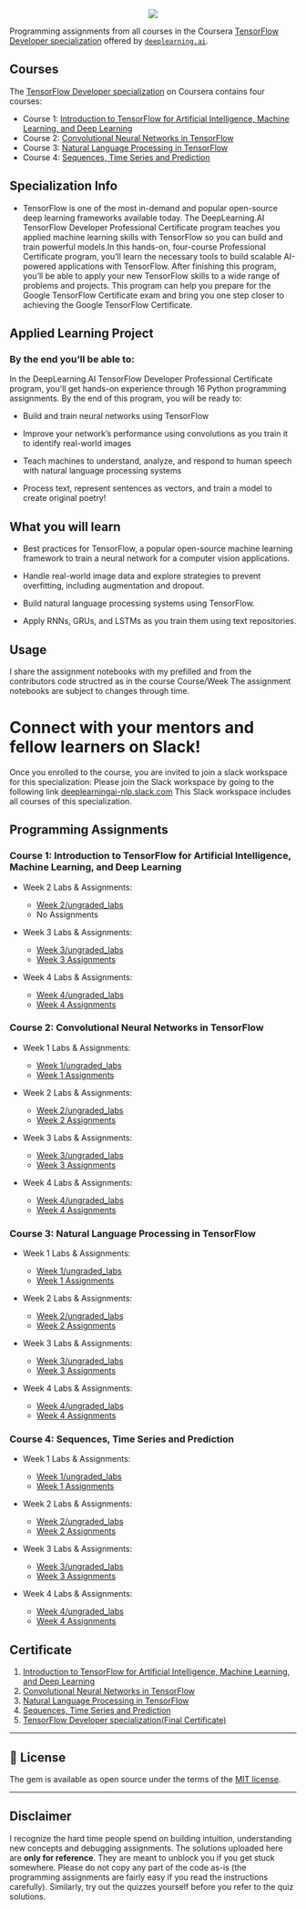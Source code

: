 

<p align="center"><img width="auto" src="https://github.com/TheKidPadra/DeepLearning.AI-TensorFlow_Developer-specialization/blob/main/Assets/Banner.png" /></p>

Programming assignments from all courses in the Coursera [TensorFlow Developer specialization](https://www.coursera.org/professional-certificates/tensorflow-in-practice) offered by [`deeplearning.ai`](https://www.deeplearning.ai/courses/tensorflow-developer-professional-certificate/).

## Courses

The [TensorFlow Developer specialization](https://www.coursera.org/professional-certificates/tensorflow-in-practice) on Coursera contains four courses:

- Course 1: [Introduction to TensorFlow for Artificial Intelligence, Machine Learning, and Deep Learning](https://www.coursera.org/learn/introduction-tensorflow?specialization=tensorflow-in-practice)
- Course 2: [Convolutional Neural Networks in TensorFlow](https://www.coursera.org/learn/convolutional-neural-networks-tensorflow?specialization=tensorflow-in-practice)
- Course 3: [Natural Language Processing in TensorFlow](https://www.coursera.org/learn/natural-language-processing-tensorflow?specialization=tensorflow-in-practice)
- Course 4: [Sequences, Time Series and Prediction](https://www.coursera.org/learn/tensorflow-sequences-time-series-and-prediction?specialization=tensorflow-in-practice)

## Specialization Info

- TensorFlow is one of the most in-demand and popular open-source deep learning frameworks available today. The DeepLearning.AI TensorFlow Developer Professional Certificate program teaches you applied machine learning skills with TensorFlow so you can build and train powerful models.In this hands-on, four-course Professional Certificate program, you’ll learn the necessary tools to build scalable AI-powered applications with TensorFlow. After finishing this program, you’ll be able to apply your new TensorFlow skills to a wide range of problems and projects. This program can help you prepare for the Google TensorFlow Certificate exam and bring you one step closer to achieving the Google TensorFlow Certificate.

## Applied Learning Project
### By the end you’ll be able to:
In the DeepLearning.AI TensorFlow Developer Professional Certificate program, you'll get hands-on experience through 16 Python programming assignments. By the end of this program, you will be ready to: 

- Build and train neural networks using TensorFlow

- Improve your network’s performance using convolutions as you train it to identify real-world images

- Teach machines to understand, analyze, and respond to human speech with natural language processing systems

- Process text, represent sentences as vectors, and train a model to create original poetry!


## What you will learn

- Best practices for TensorFlow, a popular open-source machine learning framework to train a neural network for a computer vision applications.

- Handle real-world image data and explore strategies to prevent overfitting, including augmentation and dropout.

- Build natural language processing systems using TensorFlow.

- Apply RNNs, GRUs, and LSTMs as you train them using text repositories.

## Usage

I share the assignment notebooks with my prefilled and from the contributors code structred as in the course Course/Week
The assignment notebooks are subject to changes through time.

# Connect with your mentors and fellow learners on Slack!
Once you enrolled to the course, you are invited to join a slack workspace for this specialization:
Please join the Slack workspace by going to the following link [deeplearningai-nlp.slack.com](https://deeplearningai-nlp.slack.com)
This Slack workspace includes all courses of this specialization.

## Programming Assignments

### Course 1: Introduction to TensorFlow for Artificial Intelligence, Machine Learning, and Deep Learning

* Week 2 Labs & Assignments:
   + [Week 2/ungraded_labs](https://github.com/TheKidPadra/DeepLearning.AI-TensorFlow_Developer-specialization/tree/main/1.%20Introduction%20to%20TensorFlow%20for%20Artificial%20Intelligence%2C%20Machine%20Learning%2C%20and%20Deep%20Learning/Week%202/ungraded_labs)
   + No Assignments

* Week 3 Labs & Assignments:
   + [Week 3/ungraded_labs](https://github.com/TheKidPadra/DeepLearning.AI-TensorFlow_Developer-specialization/tree/main/1.%20Introduction%20to%20TensorFlow%20for%20Artificial%20Intelligence%2C%20Machine%20Learning%2C%20and%20Deep%20Learning/Week%203/ungraded_labs)
   + [Week 3 Assignments](https://github.com/TheKidPadra/DeepLearning.AI-TensorFlow_Developer-specialization/blob/main/1.%20Introduction%20to%20TensorFlow%20for%20Artificial%20Intelligence%2C%20Machine%20Learning%2C%20and%20Deep%20Learning/C1W3_Assignment.ipynb)

* Week 4 Labs & Assignments:
   + [Week 4/ungraded_labs](https://github.com/TheKidPadra/DeepLearning.AI-TensorFlow_Developer-specialization/tree/main/1.%20Introduction%20to%20TensorFlow%20for%20Artificial%20Intelligence%2C%20Machine%20Learning%2C%20and%20Deep%20Learning/Week%204/ungraded_labs)
   + [Week 4 Assignments](https://github.com/TheKidPadra/DeepLearning.AI-TensorFlow_Developer-specialization/blob/main/1.%20Introduction%20to%20TensorFlow%20for%20Artificial%20Intelligence%2C%20Machine%20Learning%2C%20and%20Deep%20Learning/C1W4_Assignment.ipynb)


### Course 2: Convolutional Neural Networks in TensorFlow

* Week 1 Labs & Assignments:
   + [Week 1/ungraded_labs](https://github.com/TheKidPadra/DeepLearning.AI-TensorFlow_Developer-specialization/tree/main/2.%20Convolutional%20Neural%20Networks%20in%20TensorFlow/W1/ungraded_lab)
   + [Week 1 Assignments](https://github.com/TheKidPadra/DeepLearning.AI-TensorFlow_Developer-specialization/blob/main/2.%20Convolutional%20Neural%20Networks%20in%20TensorFlow/C2W1_Assignment.ipynb)

* Week 2 Labs & Assignments:
   + [Week 2/ungraded_labs](https://github.com/TheKidPadra/DeepLearning.AI-TensorFlow_Developer-specialization/tree/main/2.%20Convolutional%20Neural%20Networks%20in%20TensorFlow/W2/ungraded_labs)
   + [Week 2 Assignments](https://github.com/TheKidPadra/DeepLearning.AI-TensorFlow_Developer-specialization/blob/main/2.%20Convolutional%20Neural%20Networks%20in%20TensorFlow/C2W2_Assignment.ipynb)

* Week 3 Labs & Assignments:
   + [Week 3/ungraded_labs](https://github.com/TheKidPadra/DeepLearning.AI-TensorFlow_Developer-specialization/tree/main/2.%20Convolutional%20Neural%20Networks%20in%20TensorFlow/W3/ungraded_lab)
   + [Week 3 Assignments](https://github.com/TheKidPadra/DeepLearning.AI-TensorFlow_Developer-specialization/blob/main/2.%20Convolutional%20Neural%20Networks%20in%20TensorFlow/C2W3_Assignment.ipynb)

* Week 4 Labs & Assignments:
   + [Week 4/ungraded_labs](https://github.com/TheKidPadra/DeepLearning.AI-TensorFlow_Developer-specialization/tree/main/2.%20Convolutional%20Neural%20Networks%20in%20TensorFlow/W4/ungraded_lab)
   + [Week 4 Assignments](https://github.com/TheKidPadra/DeepLearning.AI-TensorFlow_Developer-specialization/blob/main/2.%20Convolutional%20Neural%20Networks%20in%20TensorFlow/C2W4_Assignment.ipynb)


### Course 3: Natural Language Processing in TensorFlow

* Week 1 Labs & Assignments:
   + [Week 1/ungraded_labs](https://github.com/TheKidPadra/DeepLearning.AI-TensorFlow_Developer-specialization/tree/main/3.%20Natural%20Language%20Processing%20in%20TensorFlow/W1/ungraded_labs)
   + [Week 1 Assignments](https://github.com/TheKidPadra/DeepLearning.AI-TensorFlow_Developer-specialization/blob/main/3.%20Natural%20Language%20Processing%20in%20TensorFlow/C3W1_Assignment.ipynb)

* Week 2 Labs & Assignments:
   + [Week 2/ungraded_labs](https://github.com/TheKidPadra/DeepLearning.AI-TensorFlow_Developer-specialization/tree/main/3.%20Natural%20Language%20Processing%20in%20TensorFlow/W2/ungraded_labs)
   + [Week 2 Assignments](https://github.com/TheKidPadra/DeepLearning.AI-TensorFlow_Developer-specialization/blob/main/3.%20Natural%20Language%20Processing%20in%20TensorFlow/C3W2_Assignment.ipynb)

* Week 3 Labs & Assignments:
   + [Week 3/ungraded_labs](https://github.com/TheKidPadra/DeepLearning.AI-TensorFlow_Developer-specialization/tree/main/3.%20Natural%20Language%20Processing%20in%20TensorFlow/W3/ungraded_labs)
   + [Week 3 Assignments](https://github.com/TheKidPadra/DeepLearning.AI-TensorFlow_Developer-specialization/blob/main/3.%20Natural%20Language%20Processing%20in%20TensorFlow/C3W3_Assignment.ipynb)

* Week 4 Labs & Assignments:
   + [Week 4/ungraded_labs](https://github.com/TheKidPadra/DeepLearning.AI-TensorFlow_Developer-specialization/tree/main/3.%20Natural%20Language%20Processing%20in%20TensorFlow/W4/ungraded_labs)
   + [Week 4 Assignments](https://github.com/TheKidPadra/DeepLearning.AI-TensorFlow_Developer-specialization/blob/main/3.%20Natural%20Language%20Processing%20in%20TensorFlow/C3W4_Assignment.ipynb)


### Course 4: Sequences, Time Series and Prediction

* Week 1 Labs & Assignments:
   + [Week 1/ungraded_labs](https://github.com/TheKidPadra/DeepLearning.AI-TensorFlow_Developer-specialization/tree/main/4.%20Sequences%2C%20Time%20Serirs%20and%20Prediction/W1/ungraded_labs)
   + [Week 1 Assignments](https://github.com/TheKidPadra/DeepLearning.AI-TensorFlow_Developer-specialization/blob/main/4.%20Sequences%2C%20Time%20Serirs%20and%20Prediction/C4W1_Assignment.ipynb)

* Week 2 Labs & Assignments:
   + [Week 2/ungraded_labs](https://github.com/TheKidPadra/DeepLearning.AI-TensorFlow_Developer-specialization/tree/main/4.%20Sequences%2C%20Time%20Serirs%20and%20Prediction/W2/ungraded_labs)
   + [Week 2 Assignments](https://github.com/TheKidPadra/DeepLearning.AI-TensorFlow_Developer-specialization/blob/main/4.%20Sequences%2C%20Time%20Serirs%20and%20Prediction/C4W2_Assignment.ipynb)

* Week 3 Labs & Assignments:
   + [Week 3/ungraded_labs](https://github.com/TheKidPadra/DeepLearning.AI-TensorFlow_Developer-specialization/tree/main/4.%20Sequences%2C%20Time%20Serirs%20and%20Prediction/W3/ungraded_labs)
   + [Week 3 Assignments](https://github.com/TheKidPadra/DeepLearning.AI-TensorFlow_Developer-specialization/blob/main/4.%20Sequences%2C%20Time%20Serirs%20and%20Prediction/C4W3_Assignment.ipynb)

* Week 4 Labs & Assignments:
   + [Week 4/ungraded_labs](https://github.com/TheKidPadra/DeepLearning.AI-TensorFlow_Developer-specialization/tree/main/4.%20Sequences%2C%20Time%20Serirs%20and%20Prediction/W4/ungraded_labs)
   + [Week 4 Assignments](https://github.com/TheKidPadra/DeepLearning.AI-TensorFlow_Developer-specialization/blob/main/4.%20Sequences%2C%20Time%20Serirs%20and%20Prediction/C4W4_Assignment.ipynb)
   
    
## Certificate

1. [Introduction to TensorFlow for Artificial Intelligence, Machine Learning, and Deep Learning](https://www.coursera.org/account/accomplishments/verify/LYNQRKH6T6VF)
2. [Convolutional Neural Networks in TensorFlow](https://www.coursera.org/account/accomplishments/verify/DZCJSKWACWPV)
3. [Natural Language Processing in TensorFlow](https://www.coursera.org/account/accomplishments/verify/QPDE85JNH5Q5)
4. [Sequences, Time Series and Prediction](https://www.coursera.org/account/accomplishments/verify/YTBL8JV5NUSK)
5. [TensorFlow Developer specialization(Final Certificate)](https://www.coursera.org/account/accomplishments/professional-cert/V9Y634YDX2TG)

--------------------------------------------------------------------------------------------------------------
## 📝 License
The gem is available as open source under the terms of the [MIT license](https://opensource.org/licenses/MIT).
 
-----------------------------------------------------------------------------------------------------------------
## Disclaimer
I recognize the hard time people spend on building intuition, understanding new concepts and debugging assignments. The solutions uploaded here are **only for reference**. They are meant to unblock you if you get stuck somewhere. Please do not copy any part of the code as-is (the programming assignments are fairly easy if you read the instructions carefully). Similarly, try out the quizzes yourself before you refer to the quiz solutions.
